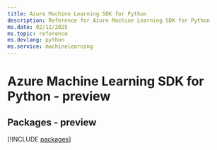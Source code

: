 ```yaml
---
title: Azure Machine Learning SDK for Python
description: Reference for Azure Machine Learning SDK for Python
ms.date: 02/12/2025
ms.topic: reference
ms.devlang: python
ms.service: machinelearning
---
```

# Azure Machine Learning SDK for Python - preview
## Packages - preview
[!INCLUDE [packages](machine-learning-index.md)]